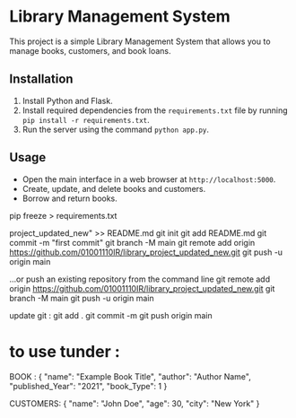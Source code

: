 
# Library Management System

This project is a simple Library Management System that allows you to manage books, customers, and book loans.

## Installation
1. Install Python and Flask.
2. Install required dependencies from the `requirements.txt` file by running `pip install -r requirements.txt`.
3. Run the server using the command `python app.py`.

## Usage
- Open the main interface in a web browser at `http://localhost:5000`.
- Create, update, and delete books and customers.
- Borrow and return books.





pip freeze > requirements.txt

project_updated_new" >> README.md
git init
git add README.md
git commit -m "first commit"
git branch -M main
git remote add origin https://github.com/01001110IR/library_project_updated_new.git
git push -u origin main

…or push an existing repository from the command line
git remote add origin https://github.com/01001110IR/library_project_updated_new.git
git branch -M main
git push -u origin main



update git :
git add .
git commit -m
git push origin main




# to use tunder :
BOOK :
{
    "name": "Example Book Title",
    "author": "Author Name",
    "published_Year": "2021",
    "book_Type": 1
}

CUSTOMERS:
{
    "name": "John Doe",
    "age": 30,
    "city": "New York"
}
